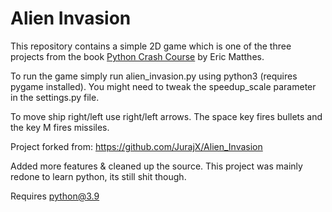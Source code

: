 # Alien Invasion

This repository contains a simple 2D game which is one of the three projects from the book [Python Crash Course](https://nostarch.com/pythoncrashcourse) by Eric Matthes.

To run the game simply run alien_invasion.py using python3 (requires pygame installed). You might need to tweak the speedup_scale parameter in the settings.py file.

To move ship right/left use right/left arrows. The space key fires bullets and the key M fires missiles.

Project forked from: https://github.com/JurajX/Alien_Invasion

Added more features & cleaned up the source. This project was mainly redone to learn python, its still shit though.

Requires python@3.9
